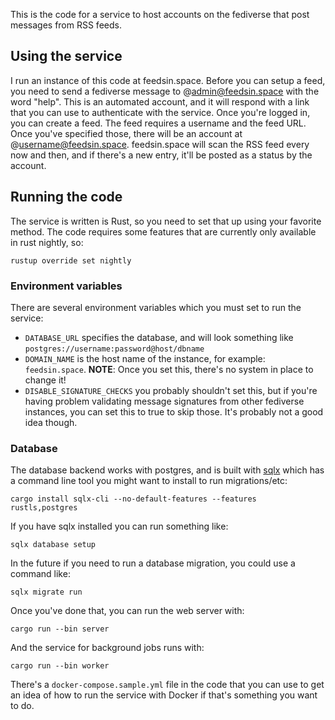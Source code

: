 This is the code for a service to host accounts on the fediverse that
post messages from RSS feeds.


## Using the service

I run an instance of this code at feedsin.space. Before you can setup
a feed, you need to send a fediverse message to @admin@feedsin.space
with the word "help". This is an automated account, and it will
respond with a link that you can use to authenticate with the
service. Once you're logged in, you can create a feed. The feed
requires a username and the feed URL. Once you've specified those,
there will be an account at @username@feedsin.space. feedsin.space
will scan the RSS feed every now and then, and if there's a new entry,
it'll be posted as a status by the account.

## Running the code

The service is written is Rust, so you need to set that up using your
favorite method. The code requires some features that are currently
only available in rust nightly, so:

```
rustup override set nightly
```

### Environment variables

There are several environment variables which you must set to run the service:


* `DATABASE_URL` specifies the database, and will look something like
  `postgres://username:password@host/dbname`
* `DOMAIN_NAME` is the host name of the instance, for example:
  `feedsin.space`. **NOTE**: Once you set this, there's no system in
  place to change it!
* `DISABLE_SIGNATURE_CHECKS` you probably shouldn't set this, but if
  you're having problem validating message signatures from other
  fediverse instances, you can set this to true to skip those. It's
  probably not a good idea though.


### Database

The database backend works with postgres, and is built with
[sqlx](https://github.com/launchbadge/sqlx) which has a command line
tool you might want to install to run migrations/etc:

```
cargo install sqlx-cli --no-default-features --features rustls,postgres
```

If you have sqlx installed you can run something like:

```
sqlx database setup
```

In the future if you need to run a database migration, you could use a command like:

```
sqlx migrate run
```


Once you've done that, you can run the web server with:

```
cargo run --bin server
```


And the service for background jobs runs with:
```
cargo run --bin worker
```

There's a `docker-compose.sample.yml` file in the code that you can
use to get an idea of how to run the service with Docker if that's
something you want to do.
